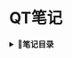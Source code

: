 # QT笔记
<b><details><summary>:bookmark_tabs:笔记目录</summary></b>
  - [Qt安装目录的结构](Qt安装目录的结构.md)
  - [Qt工具集](Qt工具集.md)
</details>
